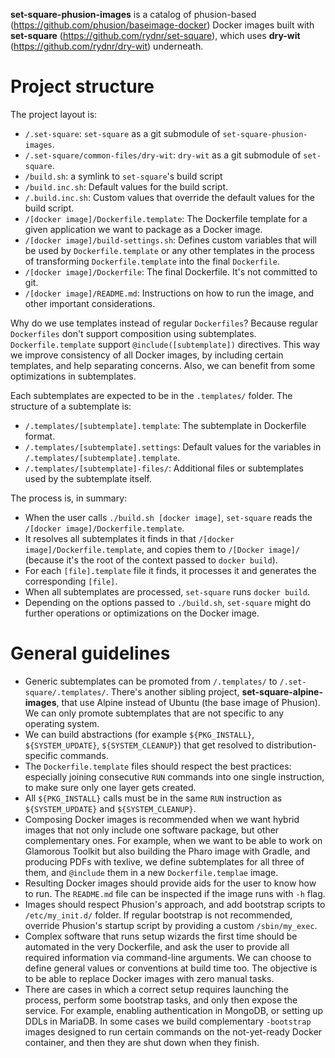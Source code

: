 **set-square-phusion-images** is a catalog of phusion-based (https://github.com/phusion/baseimage-docker) Docker images built with **set-square** (https://github.com/rydnr/set-square), which uses **dry-wit** (https://github.com/rydnr/dry-wit) underneath.

# Project structure

The project layout is:
- `/.set-square`: `set-square` as a git submodule of `set-square-phusion-images`.
- `/.set-square/common-files/dry-wit`: `dry-wit` as a git submodule of `set-square`.
- `/build.sh`: a symlink to `set-square`'s build script
- `/build.inc.sh`: Default values for the build script.
- `/.build.inc.sh`: Custom values that override the default values for the build script.
- `/[docker image]/Dockerfile.template`: The Dockerfile template for a given application we want to package as a Docker image.
- `/[docker image]/build-settings.sh`: Defines custom variables that will be used by `Dockerfile.template` or any other templates in the process of transforming `Dockerfile.template` into the final `Dockerfile`.
- `/[docker image]/Dockerfile`: The final Dockerfile. It's not committed to git.
- `/[docker image]/README.md`: Instructions on how to run the image, and other important considerations.

Why do we use templates instead of regular `Dockerfiles`? Because regular `Dockerfiles` don't support composition using subtemplates. `Dockerfile.template` support `@include([subtemplate])` directives. This way we improve consistency of all Docker images, by including certain templates, and help separating concerns. Also, we can benefit from some optimizations in subtemplates.

Each subtemplates are expected to be in the `.templates/` folder. The structure of a subtemplate is:
- `/.templates/[subtemplate].template`: The subtemplate in Dockerfile format.
- `/.templates/[subtemplate].settings`: Default values for the variables in `/.templates/[subtemplate].template`.
- `/.templates/[subtemplate]-files/`: Additional files or subtemplates used by the subtemplate itself.

The process is, in summary:
- When the user calls `./build.sh [docker image]`, `set-square` reads the `/[docker image]/Dockerfile.template`.
- It resolves all subtemplates it finds in that `/[docker image]/Dockerfile.template`, and copies them to `/[Docker image]/` (because it's the root of the context passed to `docker build`).
- For each `[file].template` file it finds, it processes it and generates the corresponding `[file]`.
- When all subtemplates are processed, `set-square` runs `docker build`.
- Depending on the options passed to `./build.sh`, `set-square` might do further operations or optimizations on the Docker image.

# General guidelines

- Generic subtemplates can be promoted from `/.templates/` to `/.set-square/.templates/`. There's another sibling project, **set-square-alpine-images**, that use Alpine instead of Ubuntu (the base image of Phusion). We can only promote subtemplates that are not specific to any operating system.
- We can build abstractions (for example `${PKG_INSTALL}`, `${SYSTEM_UPDATE}`, `${SYSTEM_CLEANUP}`) that get resolved to distribution-specific commands.
- The `Dockerfile.template` files should respect the best practices: especially joining consecutive `RUN` commands into one single instruction, to make sure only one layer gets created.
- All `${PKG_INSTALL}` calls must be in the same `RUN` instruction as `${SYSTEM_UPDATE}` and `${SYSTEM_CLEANUP}`.
- Composing Docker images is recommended when we want hybrid images that not only include one software package, but other complementary ones. For example, when we want to be able to work on Glamorous Toolkit but also building the Pharo image with Gradle, and producing PDFs with texlive, we define subtemplates for all three of them, and `@include` them in a new `Dockerfile.templae` image.
- Resulting Docker images should provide aids for the user to know how to run. The `README.md` file can be inspected if the image runs with `-h` flag.
- Images should respect Phusion's approach, and add bootstrap scripts to `/etc/my_init.d/` folder. If regular bootstrap is not recommended, override Phusion's startup script by providing a custom `/sbin/my_exec`.
- Complex software that runs setup wizards the first time should be automated in the very Dockerfile, and ask the user to provide all required information via command-line arguments. We can choose to define general values or conventions at build time too. The objective is to be able to replace Docker images with zero manual tasks.
- There are cases in which a correct setup requires launching the process, perform some bootstrap tasks, and only then expose the service. For example, enabling authentication in MongoDB, or setting up DDLs in MariaDB. In some cases we build complementary `-bootstrap` images designed to run certain commands on the not-yet-ready Docker container, and then they are shut down when they finish. 
